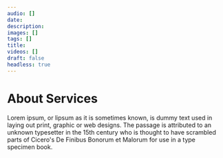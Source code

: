 ```yaml
---
audio: []
date: 
description: 
images: []
tags: []
title:
videos: []
draft: false
headless: true
---
```


# About Services

Lorem ipsum, or lipsum as it is sometimes known, is dummy text used in laying out print, graphic or web designs. The passage is attributed to an unknown typesetter in the 15th century who is thought to have scrambled parts of Cicero's De Finibus Bonorum et Malorum for use in a type specimen book.